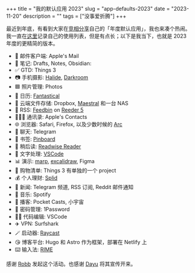 +++
title = "我的默认应用 2023"
slug = "app-defaults-2023"
date = "2023-11-20"
description = ""
tags = ["没事爱折腾"]
+++

最近到年底，有看到大家在[竞相分享](https://defaults.rknight.me)自己的「年度默认应用」，我也来凑个热闹。我一直在[这里](https://github.com/rexarski/toolbox/)记录自己的使用列表，但是有点长；以下是我当下，也就是 2023 年度的更精简的版本。

- 📨 邮件客户端: Apple's Mail
- 📝 笔记: Drafts, Notes, Obsidian:
- ✅ GTD: Things 3
- 📷 手机摄影: [Halide](https://halide.cam/), [Darkroom](https://darkroom.co/)
- 🟦 照片管理: Photos
- 📆 日历: [Fantastical](https://flexibits.com/fantastical)
- 📁 云端文件存储: Dropbox, [Maestral](https://maestral.app/) 和一台 NAS
- 📖 RSS: [Feedbin](https://feedbin.com/) on [Reeder 5](https://reederapp.com/)
- 🙍🏻‍♂️ 通讯录: Apple's Contacts
- 🌐 浏览器: Safari, Firefox, 以及少数时候的 [Arc](https://arc.net/)
- 💬 聊天: Telegram
- 🔖 书签: [Pinboard](https://pinboard.in/u:rexarski)
- 📑 稍后读: [Readwise Reader](https://readwise.io/read)
- 📜 文字处理: [VSCode](https://code.visualstudio.com/)
- 📊 演示: [marp](https://marp.app/), [excalidraw](https://excalidraw.com/), Figma
- 🛒 购物清单: Things 3 有单独的一个 project
- 💰 个人理财: [Splid](https://splid.app/english)
- 📰 新闻: Telegram 频道, RSS 订阅, Reddit 邮件通知
- 🎵 音乐: Spotify
- 🎤 播客: Pocket Casts, 小宇宙
- 🔐 密码管理: 1Password
- 🧑‍💻 代码编辑: VSCode
- ✈️ VPN: Surfshark
- 🪄 启动器: [Raycast](https://www.raycast.com/)
- 😘 博客平台: Hugo 和 Astro 作为框架，部署在 Netlify 上
- ⌨️ 输入法: [RIME](https://rime.im/)

感谢 [Robb](https://social.lol/@robb) 发起这个活动。也感谢 [Dayu](https://anotherdayu.com/2023/5452/) 将其宣传开来。
